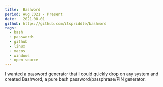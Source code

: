 ```yaml
---
title:  Bashword
period: Aug 2021 - Present
date:   2021-08-01
github: https://github.com/itspriddle/bashword
tags:
  - bash
  - passwords
  - github
  - linux
  - macos
  - windows
  - open source
---
```


I wanted a password generator that I could quickly drop on any system and
created Bashword, a pure bash password/passphrase/PIN generator.

